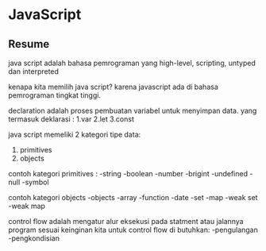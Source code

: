 # JavaScript

## Resume 

java script adalah bahasa pemrograman yang high-level, scripting, untyped dan interpreted

kenapa kita memilih java script? karena javascript ada di bahasa pemrograman tingkat tinggi.

declaration adalah proses pembuatan variabel untuk menyimpan data.
yang termasuk deklarasi :
1.var
2.let
3.const

java script memeliki 2 kategori tipe data: 
1. primitives
2. objects

contoh kategori primitives :
-string
-boolean
-number 
-brigint
-undefined
-null
-symbol

contoh kategori objects 
-objects
-array
-function
-date
-set
-map
-weak set
-weak map

control flow adalah mengatur alur eksekusi pada statment atau jalannya program sesuai keinginan kita
untuk control flow di butuhkan:
-pengulangan
-pengkondisian
